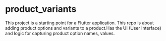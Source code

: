 # product_variants


This project is a starting point for a Flutter application.
This repo is about adding product options and variants to a product.Has the UI (User Interface) and logic for capturing
product option names, values.
